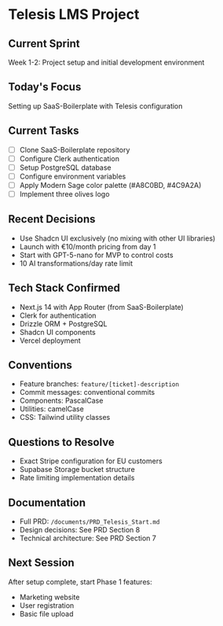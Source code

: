 # Telesis LMS Project

## Current Sprint
Week 1-2: Project setup and initial development environment

## Today's Focus
Setting up SaaS-Boilerplate with Telesis configuration

## Current Tasks
- [ ] Clone SaaS-Boilerplate repository
- [ ] Configure Clerk authentication
- [ ] Setup PostgreSQL database
- [ ] Configure environment variables
- [ ] Apply Modern Sage color palette (#A8C0BD, #4C9A2A)
- [ ] Implement three olives logo

## Recent Decisions
- Use Shadcn UI exclusively (no mixing with other UI libraries)
- Launch with €10/month pricing from day 1
- Start with GPT-5-nano for MVP to control costs
- 10 AI transformations/day rate limit

## Tech Stack Confirmed
- Next.js 14 with App Router (from SaaS-Boilerplate)
- Clerk for authentication
- Drizzle ORM + PostgreSQL
- Shadcn UI components
- Vercel deployment

## Conventions
- Feature branches: `feature/[ticket]-description`
- Commit messages: conventional commits
- Components: PascalCase
- Utilities: camelCase
- CSS: Tailwind utility classes

## Questions to Resolve
- Exact Stripe configuration for EU customers
- Supabase Storage bucket structure
- Rate limiting implementation details

## Documentation
- Full PRD: `/documents/PRD_Telesis_Start.md`
- Design decisions: See PRD Section 8
- Technical architecture: See PRD Section 7

## Next Session
After setup complete, start Phase 1 features:
- Marketing website
- User registration
- Basic file upload
